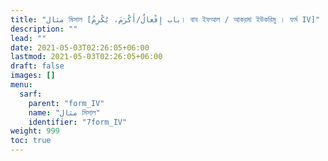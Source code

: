 ```yaml
---
title: "مثال মিসাল [باب إِفْعالٌ/أَكْرَمَ، يُكْرِمُ। বাব ইফআল / আকরমা ইউকরিমু । ফর্ম IV]"
description: ""
lead: ""
date: 2021-05-03T02:26:05+06:00
lastmod: 2021-05-03T02:26:05+06:00
draft: false
images: []
menu: 
  sarf:
    parent: "form_IV"
    name: "مثال মিসাল"
    identifier: "7form_IV"
weight: 999
toc: true
---
```



